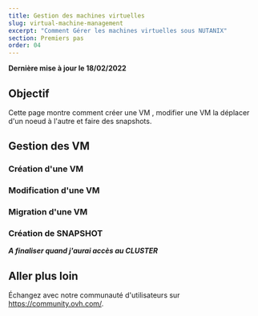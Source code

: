 ```yaml
---
title: Gestion des machines virtuelles
slug: virtual-machine-management
excerpt: "Comment Gérer les machines virtuelles sous NUTANIX"
section: Premiers pas
order: 04
---
```


**Dernière mise à jour le 18/02/2022**

## Objectif

Cette page montre comment créer une VM , modifier une VM la déplacer d'un noeud à l'autre et faire des snapshots.

## Gestion des VM

### Création d'une VM

### Modification d'une VM

### Migration d'une VM

### Création de SNAPSHOT



***A finaliser quand j'aurai accès au CLUSTER***

## Aller plus loin


Échangez avec notre communauté d'utilisateurs sur <https://community.ovh.com/>.
